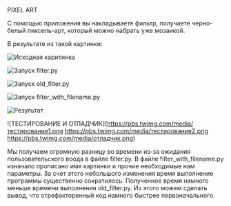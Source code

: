 PIXEL ART


С помощью приложения вы накладываете фильтр, получаете черно-белый пиксель-арт, который можно набрать уже мозаикой.


В результате из такой картинки:

![Исходная каритинка](https://pbs.twimg.com/media/original.jpg)

![Запуск filter.py](https://pbs.twimg.com/media/filter.py.png)

![Запуск old_filter.py](https://pbs.twimg.com/media/old_filter.py.png)

![Запуск filter_with_filename.py](https://pbs.twimg.com/media/filter_with_filename.py.png)

![Результат](https://github.com/bibilov/refactoring/blob/main/Black-White.jpg)

![ТЕСТИРОВАНИЕ И ОТЛАДЧИК](https://pbs.twimg.com/media/тестирование1.png https://pbs.twimg.com/media/тестирование2.png https://pbs.twimg.com/media/отладчик.png)

Мы получаем огромную разницу во времени из-за ожидания пользовательского воода в файле filter.py. В файле filter_with_filename.py изначало прописано имя картинки и прочие необходимые нам параметры. За счет этого небольшого изменения время выполнение программы существенно сократилось. Полученное время намного меньше времени выполнения old_filter.py. Из этого можем сделать вывод, что отрефакторенный код намного быстрее первоначального.
